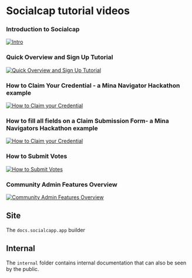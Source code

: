 # Socialcap tutorial videos

### Introduction to Socialcap
[![Intro](https://img.youtube.com/vi/xiHZKn8yCzg/0.jpg)](https://www.youtube.com/watch?v=xiHZKn8yCzg)

### Quick Overview and Sign Up Tutorial
[![Quick Overview and Sign Up Tutorial](https://img.youtube.com/vi/MQf6BfXzftY/0.jpg)](https://www.youtube.com/watch?v=MQf6BfXzftY)

### How to Claim Your Credential - a Mina Navigator Hackathon example
[![How to Claim your Credential](https://img.youtube.com/vi/JV7W1Wdy5Rk/0.jpg)](https://www.youtube.com/watch?v=JV7W1Wdy5Rk)

### How to fill all fields on a Claim Submission Form- a Mina Navigators Hackathon example

[![How to Claim your Credential](https://img.youtube.com/vi/AIss2HBySUk/0.jpg)](https://www.youtube.com/watch?v=AIss2HBySUk)

### How to Submit Votes
[![How to Submit Votes](https://cdn.loom.com/sessions/thumbnails/c40e6b571f294c33a53dbed0336c6396-with-play.gif)](https://www.loom.com/share/c40e6b571f294c33a53dbed0336c6396?sid=7fcfc9d3-d873-4b0e-9cda-cdd88f559ea2)

### Community Admin Features Overview
[![Community Admin Features Overview](https://cdn.loom.com/sessions/thumbnails/379b3ed246fc45c182db5152c9de0982-with-play.gif)](https://www.loom.com/share/379b3ed246fc45c182db5152c9de0982)

## Site

The `docs.socialcapp.app` builder

## Internal

The `internal` folder contains internal documentation that can also be seen by the public.
